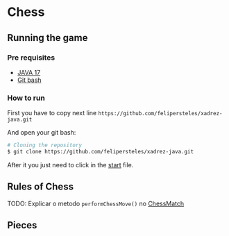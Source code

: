 # Chess

## Running the game

### Pre requisites
 - [JAVA 17](https://www.oracle.com/java/technologies/javase/jdk17-archive-downloads.html)
 - [Git bash](https://git-scm.com/downloads)

### How to run
First you have to copy next line
`https://github.com/felipersteles/xadrez-java.git`

And open your git bash:
```bash
# Cloning the repository
$ git clone https://github.com/felipersteles/xadrez-java.git

```
After it you just need to click in the [start](./start.sh) file. 


## Rules of Chess
TODO: Explicar o metodo `performChessMove()` no [ChessMatch](./src/chess/ChessMatch.java)

## Pieces
